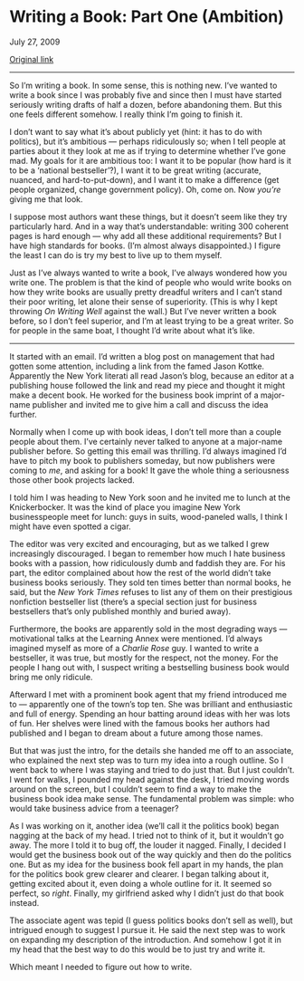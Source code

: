 Writing a Book: Part One (Ambition)
===================================

July 27, 2009

[Original link](http://www.aaronsw.com/weblog/bookwriting1)

* * * * *

So I’m writing a book. In some sense, this is nothing new. I’ve wanted
to write a book since I was probably five and since then I must have
started seriously writing drafts of half a dozen, before abandoning
them. But this one feels different somehow. I really think I’m going to
finish it.

I don’t want to say what it’s about publicly yet (hint: it has to do
with politics), but it’s ambitious — perhaps ridiculously so; when I
tell people at parties about it they look at me as if trying to
determine whether I’ve gone mad. My goals for it are ambitious too: I
want it to be popular (how hard is it to be a ‘national bestseller’?), I
want it to be great writing (accurate, nuanced, and hard-to-put-down),
and I want it to make a difference (get people organized, change
government policy). Oh, come on. Now *you’re* giving me that look.

I suppose most authors want these things, but it doesn’t seem like they
try particularly hard. And in a way that’s understandable: writing 300
coherent pages is hard enough — why add all these additional
requirements? But I have high standards for books. (I’m almost always
disappointed.) I figure the least I can do is try my best to live up to
them myself.

Just as I’ve always wanted to write a book, I’ve always wondered how you
write one. The problem is that the kind of people who would write books
on how they write books are usually pretty dreadful writers and I can’t
stand their poor writing, let alone their sense of superiority. (This is
why I kept throwing *On Writing Well* against the wall.) But I’ve never
written a book before, so I don’t feel superior, and I’m at least trying
to be a great writer. So for people in the same boat, I thought I’d
write about what it’s like.

* * * * *

It started with an email. I’d written a blog post on management that had
gotten some attention, including a link from the famed Jason Kottke.
Apparently the New York literati all read Jason’s blog, because an
editor at a publishing house followed the link and read my piece and
thought it might make a decent book. He worked for the business book
imprint of a major-name publisher and invited me to give him a call and
discuss the idea further.

Normally when I come up with book ideas, I don’t tell more than a couple
people about them. I’ve certainly never talked to anyone at a major-name
publisher before. So getting this email was thrilling. I’d always
imagined I’d have to pitch my book to publishers someday, but now
publishers were coming to *me*, and asking for a book! It gave the whole
thing a seriousness those other book projects lacked.

I told him I was heading to New York soon and he invited me to lunch at
the Knickerbocker. It was the kind of place you imagine New York
businesspeople meet for lunch: guys in suits, wood-paneled walls, I
think I might have even spotted a cigar.

The editor was very excited and encouraging, but as we talked I grew
increasingly discouraged. I began to remember how much I hate business
books with a passion, how ridiculously dumb and faddish they are. For
his part, the editor complained about how the rest of the world didn’t
take business books seriously. They sold ten times better than normal
books, he said, but the *New York Times* refuses to list any of them on
their prestigious nonfiction bestseller list (there’s a special section
just for business bestsellers that’s only published monthly and buried
away).

Furthermore, the books are apparently sold in the most degrading ways —
motivational talks at the Learning Annex were mentioned. I’d always
imagined myself as more of a *Charlie Rose* guy. I wanted to write a
bestseller, it was true, but mostly for the respect, not the money. For
the people I hang out with, I suspect writing a bestselling business
book would bring me only ridicule.

Afterward I met with a prominent book agent that my friend introduced me
to — apparently one of the town’s top ten. She was brilliant and
enthusiastic and full of energy. Spending an hour batting around ideas
with her was lots of fun. Her shelves were lined with the famous books
her authors had published and I began to dream about a future among
those names.

But that was just the intro, for the details she handed me off to an
associate, who explained the next step was to turn my idea into a rough
outline. So I went back to where I was staying and tried to do just
that. But I just couldn’t. I went for walks, I pounded my head against
the desk, I tried moving words around on the screen, but I couldn’t seem
to find a way to make the business book idea make sense. The fundamental
problem was simple: who would take business advice from a teenager?

As I was working on it, another idea (we’ll call it the politics book)
began nagging at the back of my head. I tried not to think of it, but it
wouldn’t go away. The more I told it to bug off, the louder it nagged.
Finally, I decided I would get the business book out of the way quickly
and then do the politics one. But as my idea for the business book fell
apart in my hands, the plan for the politics book grew clearer and
clearer. I began talking about it, getting excited about it, even doing
a whole outline for it. It seemed so perfect, so *right*. Finally, my
girlfriend asked why I didn’t just do that book instead.

The associate agent was tepid (I guess politics books don’t sell as
well), but intrigued enough to suggest I pursue it. He said the next
step was to work on expanding my description of the introduction. And
somehow I got it in my head that the best way to do this would be to
just try and write it.

Which meant I needed to figure out how to write.
